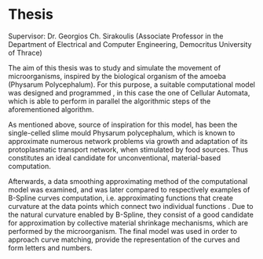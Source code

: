 # Thesis
Supervisor: Dr. Georgios Ch. Sirakoulis (Associate Professor in the Department of Electrical and Computer Engineering, Democritus University of Thrace)

The aim of this thesis was to study and simulate the movement of microorganisms, inspired by the biological organism of the amoeba (Physarum Polycephalum). For this purpose, a suitable computational model was designed and programmed , in this case the one of Cellular Automata, which is able to perform in parallel the algorithmic steps of the aforementioned algorithm. 

As mentioned above, source of inspiration for this model, has been the single-celled slime mould Physarum polycephalum, which is known to approximate numerous network problems via growth and adaptation of its protoplasmatic transport network, when stimulated by food sources. Thus constitutes an ideal candidate for unconventional, material-based computation. 

Afterwards, a data smoothing  approximating method of the computational model was examined, and was later compared to respectively examples of B-Spline curves computation, i.e. approximating functions that create curvature  at the data points which connect two individual functions . Due to the natural curvature enabled by B-Spline, they consist of a good candidate for approximation by collective material shrinkage mechanisms, which are performed by the microorganism. The final model was used in order to approach curve matching, provide the representation of the curves and form letters and numbers.
